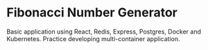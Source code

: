 # Fibonacci Number Generator

Basic application using React, Redis, Express, Postgres, Docker and Kubernetes. Practice developing multi-container application.